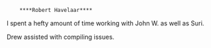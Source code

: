         
        
        ****Robert Havelaar****
I spent a hefty amount of time working with John W. as well as Suri.  

Drew assisted with compiling issues.

